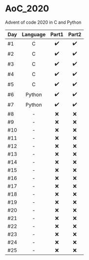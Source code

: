 # AoC_2020
Advent of code 2020 in C and Python

| Day   |      Language      |  Part1 | Part2 |
|----------|:-------------:|:------:|:------:|
| #1 |  C | :heavy_check_mark: | :heavy_check_mark: |
| #2 |  C | :heavy_check_mark: | :heavy_check_mark: |
| #3 |  C | :heavy_check_mark: | :heavy_check_mark: |
| #4 |  C | :heavy_check_mark: | :heavy_check_mark: |
| #5 |  C | :heavy_check_mark: | :heavy_check_mark: |
| #6 |  Python | :heavy_check_mark: | :heavy_check_mark: |
| #7 |  Python | :heavy_check_mark: | :heavy_check_mark: |
| #8 | - | :x: | :x: |
| #9 | - | :x: | :x: |
| #10 | - | :x: | :x: |
| #11 | - | :x: | :x: |
| #12 | - | :x: | :x: |
| #13 | - | :x: | :x: |
| #14 | - | :x: | :x: |
| #15 | - | :x: | :x: |
| #16 | - | :x: | :x: |
| #17 | - | :x: | :x: |
| #18 | - | :x: | :x: |
| #19 | - | :x: | :x: |
| #20 | - | :x: | :x: |
| #21 | - | :x: | :x: |
| #22 | - | :x: | :x: |
| #23 | - | :x: | :x: |
| #24 | - | :x: | :x: |
| #25 | - | :x: | :x: |
